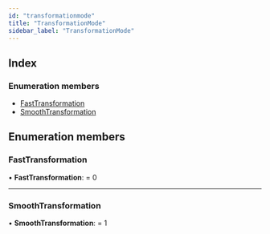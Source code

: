 ```yaml
---
id: "transformationmode"
title: "TransformationMode"
sidebar_label: "TransformationMode"
---
```


## Index

### Enumeration members

* [FastTransformation](transformationmode.md#fasttransformation)
* [SmoothTransformation](transformationmode.md#smoothtransformation)

## Enumeration members

###  FastTransformation

• **FastTransformation**: = 0

___

###  SmoothTransformation

• **SmoothTransformation**: = 1
